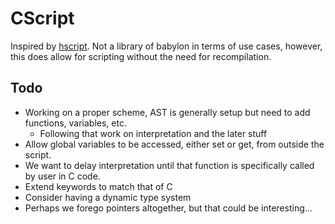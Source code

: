 # CScript

Inspired by [hscript](https://github.com/HaxeFoundation/hscript). Not a library of babylon in terms of use cases, however, this does allow for scripting without the need for recompilation.

## Todo

+ Working on a proper scheme, AST is generally setup but need to add functions, variables, etc.
    + Following that work on interpretation and the later stuff
+ Allow global variables to be accessed, either set or get, from outside the script.
+ We want to delay interpretation until that function is specifically called by user in C code.
+ Extend keywords to match that of C
+ Consider having a dynamic type system
+ Perhaps we forego pointers altogether, but that could be interesting...
